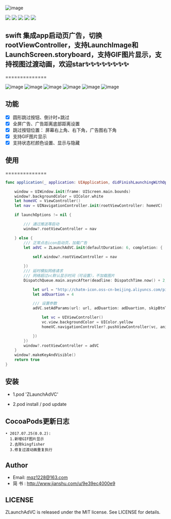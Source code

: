 ![image](https://github.com/MQZHot/ZLaunchAdVC/blob/master/Picture/ZLaunchAdVC.png)

![](https://img.shields.io/badge/platform-iOS-yellow.svg) ![](https://img.shields.io/badge/language-swift-red.svg) ![](https://img.shields.io/badge/support-iOS%208%2B-blue.svg) ![](https://img.shields.io/cocoapods/v/ZLaunchAdVC.svg?style=flat) ![](https://img.shields.io/badge/license-MIT%20License-brightgreen.svg)

## swift 集成app启动页广告，切换rootViewController，支持LaunchImage和LaunchScreen.storyboard，支持GIF图片显示，支持视图过渡动画，欢迎star✨✨✨✨✨✨✨✨

==============

![image](https://github.com/MQZHot/ZLaunchAdVC/blob/master/Picture/pic1.gif) ![image](https://github.com/MQZHot/ZLaunchAdVC/blob/master/Picture/pic2.gif) ![image](https://github.com/MQZHot/ZLaunchAdVC/blob/master/Picture/pic3.gif) ![image](https://github.com/MQZHot/ZLaunchAdVC/blob/master/Picture/pic4.gif) ![image](https://github.com/MQZHot/ZLaunchAdVC/blob/master/Picture/pic5.gif) ![image](https://github.com/MQZHot/ZLaunchAdVC/blob/master/Picture/pic6.gif)

## 功能

-[x] 圆形跳过按钮、倒计时+跳过
-[x] 全屏广告、广告距离底部距离设置
-[x] 跳过按钮位置： 屏幕右上角、右下角，广告图右下角
-[x] 支持GIF图片显示
-[x] 支持状态栏颜色设置、显示与隐藏

## 使用
==============
```swift
func application(_ application: UIApplication, didFinishLaunchingWithOptions launchOptions: [UIApplicationLaunchOptionsKey: Any]?) -> Bool {

    window = UIWindow.init(frame: UIScreen.main.bounds)
    window?.backgroundColor = UIColor.white
    let homeVC = ViewController()
    let nav = UINavigationController.init(rootViewController: homeVC)

    if launchOptions != nil {

        /// 通过推送等启动
        window?.rootViewController = nav

    } else {
        /// 正常点击icon启动页，加载广告
        let adVC = ZLaunchAdVC.init(defaultDuration: 6, completion: {
    
            self.window?.rootViewController = nav

        })
        /// 延时模拟网络请求
        /// 网络超过vc默认显示时间（可设置），不加载图片
        DispatchQueue.main.asyncAfter(deadline: DispatchTime.now() + 2, execute: {

            let url = "http://chatm-icon.oss-cn-beijing.aliyuncs.com/pic/pic_20170725165329728.jpg"
            let adDuartion = 4

            /// 设置参数
            adVC.setAdParams(url: url, adDuartion: adDuartion, skipBtnType: .circle, adViewBottomDistance: 0, transitionType: .flipFromTop, adImgViewClick: {

                let vc = UIViewController()
                vc.view.backgroundColor = UIColor.yellow
                homeVC.navigationController?.pushViewController(vc, animated: true)

            })
        })
        window?.rootViewController = adVC
    }
    window?.makeKeyAndVisible()
    return true
}
```
## 安装

* 1.pod 'ZLaunchAdVC'

* 2.pod install / pod update

## CocoaPods更新日志

```
• 2017.07.25(0.0.2):
  1.新增GIF图片显示
  2.去除kingfisher
  3.修复过渡动画重复执行
```

## Author

* Email: mqz1228@163.com
* 简 书 : http://www.jianshu.com/u/9e39ec4000e9

## LICENSE

ZLaunchAdVC is released under the MIT license. See LICENSE for details.


